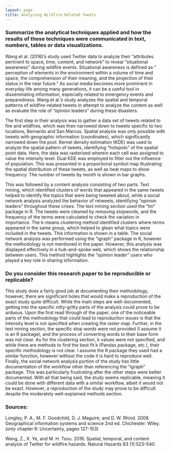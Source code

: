 ```yaml
---
layout: page
title: Analyzing Wildfire-Related Tweets
---
```


### Summarize the analytical techniques applied and how the results of those techniques were communicated in text, numbers, tables or data visualizations.

Wang et al. (2016)’s study used Twitter data to analyze their “attributes pertinent to space, time, content, and network” to reveal “situational awareness” during wildfire events. Situational awareness is defined as “ perception of elements in the environment within a volume of time and space, the comprehension of their meaning, and the projection of their status in the near future.” As social media becomes more prominent in everyday life among many generations, it can be a useful tool in disseminating information, especially related to emergency events and preparedness. Wang et al.’s study analyzes the spatial and temporal patterns of wildfire-related tweets in attempt to analyze the content as well as evaluate the role of “opinion leaders” during these disasters.

The first step in their analysis was to gather a data set of tweets related to fire and wildfires, which was then narrowed down to tweets specific to two locations, Bernardo and San Marcos. Spatial analysis was only possible with tweets with geographic information (coordinates), which significantly narrowed down the pool. Kernel density estimation (KDE) was used to analyze the spatial pattern of tweets, identifying “hotspots” of the spatial point data. Here, the data was rasterized wherein each cell was assigned to value the intensity level. Dual KDE was employed to filter out the influence of population. This was presented in a proportional symbol map illustrating the spatial distribution of these tweets, as well as heat maps to show frequency. The number of tweets by month is shown in bar graphs.

This was followed by a content analysis consisting of two parts. Text mining, which identified clusters of words that appeared in the same tweets helped to identify the topics that were being tweeted about, while a social network analysis analyzed the behavior of retweets, identifying “opinion leaders” throughout these crises. The text mining section used the “tm” package in R. The tweets were cleaned by removing stopwords, and the frequency of the terms were calculated to check the variation in importance. The k-means clustering method identified clusters where terms appeared in the same group, which helped to glean what topics were included in the tweets. This information is shown in a table. The social network analysis was performed using the “igraph” package in R, however the methodology is not mentioned in the paper. However, this analysis was displayed effectively in a hub-and-spoke web, which shows the relationship between users. This method highlights the “opinion leader” users who played a key role in sharing information.

### Do you consider this research paper to be reproducible or replicable?

This study does a fairly good job at documenting their methodology, however, there are significant holes that would make a reproduction of the exact study quite difficult. While the main steps are well-documented, getting into the specific nitty-gritty parts of the analysis could prove to be arduous. Upon the first read through of the paper, one of the noticeable parts of the methodology that could lead to reproduction issues is that the intensity level is not specified when creating the raster map. Further, in the text mining section, the specific stop words were not provided (I assume it is an R package), and the process of converting words to their base form was not clear. As for the clustering section, k values were not specified, and while there are methods to find the best fit k (Pandas package, etc.), their specific methodology is not clear. I assume the R package they used had a similar function, however without the code it is hard to reproduce well. Finally, the social network analysis portion of the study has little documentation of the workflow other than referencing the “igraph” package. This was particularly frustrating after the other steps were better documented. With all that being said, the study seems replicable, meaning it could be done with different data with a similar workflow, albeit it would not be exact. However, a reproduction of the study may prove to be difficult despite the moderately well-explained methods section.


### Sources:

Longley, P. A., M. F. Goodchild, D. J. Maguire, and D. W. Rhind. 2008. Geographical information systems and science 2nd ed. Chichester: Wiley. (only chapter 6: Uncertainty, pages 127-153)

Wang, Z., X. Ye, and M. H. Tsou. 2016. Spatial, temporal, and content analysis of Twitter for wildfire hazards. Natural Hazards 83 (1):523–540.

